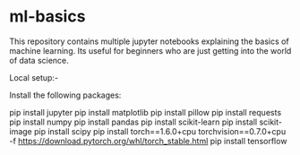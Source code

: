 # ml-basics
This repository contains multiple jupyter notebooks explaining the basics of machine learning. Its useful for beginners who are just getting into the world of data science.

Local setup:-

Install the following packages:

pip install jupyter
pip install matplotlib
pip install pillow
pip install requests
pip install numpy
pip install pandas
pip install scikit-learn
pip install scikit-image
pip install scipy
pip install torch==1.6.0+cpu torchvision==0.7.0+cpu -f https://download.pytorch.org/whl/torch_stable.html
pip install tensorflow 
